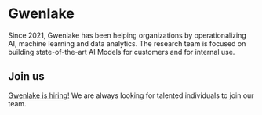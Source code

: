# Gwenlake

Since 2021, Gwenlake has been helping organizations by operationalizing AI, machine learning and data analytics. The research
team is focused on building state-of-the-art AI Models for customers and for internal use. 

## Join us

[Gwenlake is hiring!](https://gwenlake.notion.site/Jobs-Gwenlake-3cc7328a2a6143439508e03aa2be68ba) We are always looking for talented individuals to join our team. 
